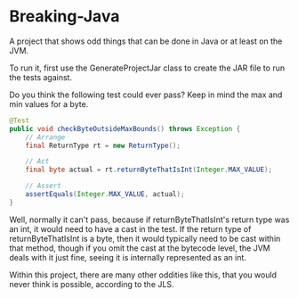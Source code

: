 Breaking-Java
=============

A project that shows odd things that can be done in Java or at least on the JVM.

To run it, first use the GenerateProjectJar class to create the JAR file to run the tests against.

Do you think the following test could ever pass? Keep in mind the max and min values for a byte.
```Java
@Test
public void checkByteOutsideMaxBounds() throws Exception {
	// Arrange
	final ReturnType rt = new ReturnType();

	// Act
	final byte actual = rt.returnByteThatIsInt(Integer.MAX_VALUE);

	// Assert
	assertEquals(Integer.MAX_VALUE, actual);
}
```
Well, normally it can't pass, because if returnByteThatIsInt's return type was an int, it would need to have a cast in the test. If the return type of returnByteThatIsInt is a byte, then it would typically need to be cast within that method, though if you omit the cast at the bytecode level, the JVM deals with it just fine, seeing it is internally represented as an int.

Within this project, there are many other oddities like this, that you would never think is possible, according to the JLS.